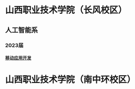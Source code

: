 # 山西职业技术学院（长风校区）
## 人工智能系
### 2023届
#### <a href="webcal://p212-caldav.icloud.com.cn/published/2/MTE2ODQ2OTk1NjMxMTY4NGbA8HzchO3PUoBRJ_50pEhbNRbqtPjJc1ol2ge8Bf6PUlj9kCMR8jYz8vlfx8ywof0AaghGjFceHkJgtC4cZDw">移动应用开发</a>
# 山西职业技术学院（南中环校区）

